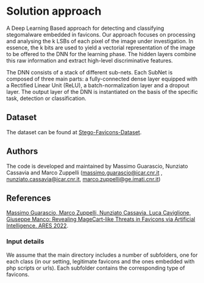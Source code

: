 # Solution approach
A Deep Learning Based approach for detecting and classifying stegomalware embedded in favicons.
Our approach focuses on processing and analysing the k LSBs of each pixel of the image under investigation. In essence, the k bits are used to yield a vectorial representation of the image to be offered to the DNN for the learning phase. The hidden layers combine this raw information and extract high-level discriminative features.

The DNN consists of a stack of different sub-nets. Each SubNet is composed of three main parts: a fully-connected dense layer equipped with a Rectified Linear Unit (ReLU), a batch-normalization layer and a dropout layer. The output layer of the DNN is instantiated on the basis of the specific task, detection or classification. 

## Dataset
The dataset can be found at [Stego-Favicons-Dataset](https://github.com/Ocram95/Stego-Favicons-Dataset).

## Authors

The code is developed and maintained by Massimo Guarascio, Nunziato Cassavia and Marco Zuppelli (massimo.guarascio@icar.cnr.it , nunziato.cassavia@icar.cnr.it, marco.zuppelli@ge.imati.cnr.it)

## References

[Massimo Guarascio, Marco Zuppelli, Nunziato Cassavia, Luca Caviglione, Giuseppe Manco:
Revealing MageCart-like Threats in Favicons via Artificial Intelligence. ARES 2022]([https://github.com/Ocram95/Stego-Favicons-Dataset](https://doi.org/10.1145/3538969.3544437)).

### Input details
We assume that the main directory includes a number of subfolders, one for each class (in our setting, legitimate favicons and the ones embedded with php scripts or urls). Each subfolder contains the corresponding type of favicons.


